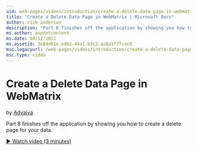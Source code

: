 ```yaml
---
uid: web-pages/videos/introduction/create-a-delete-data-page-in-webmatrix
title: "Create a Delete Data Page in WebMatrix | Microsoft Docs"
author: rick-anderson
description: "Part 8 finishes off the application by showing you how to create a delete page for your data."
ms.author: aspnetcontent
ms.date: 04/12/2011
ms.assetid: 3e84d61e-e462-44a1-b3c2-ac8a1f7fcac6
msc.legacyurl: /web-pages/videos/introduction/create-a-delete-data-page-in-webmatrix
msc.type: video
---
```

Create a Delete Data Page in WebMatrix
====================
by [Advaiya](https://twitter.com/Advaiyasolns)

Part 8 finishes off the application by showing you how to create a delete page for your data.

[&#9654; Watch video (3 minutes)](https://channel9.msdn.com/Blogs/ASP-NET-Site-Videos/create-a-delete-data-page-in-webmatrix)
